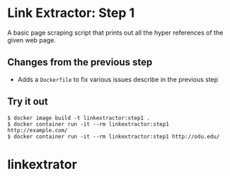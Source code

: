 # Link Extractor: Step 1

A basic page scraping script that prints out all the hyper references of the given web page.

## Changes from the previous step

* Adds a `Dockerfile` to fix various issues describe in the previous step

## Try it out

```
$ docker image build -t linkextractor:step1 .
$ docker container run -it --rm linkextractor:step1 http://example.com/
$ docker container run -it --rm linkextractor:step1 http://odu.edu/
```
# linkextrator
